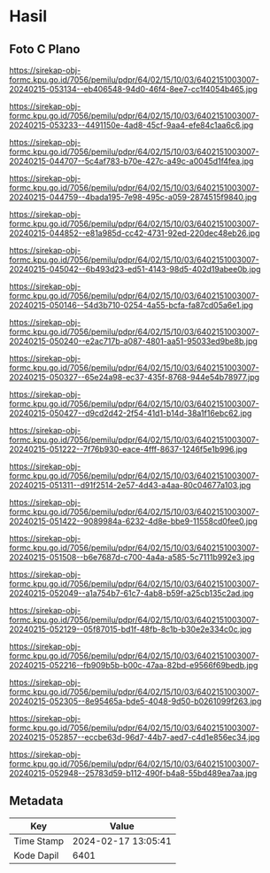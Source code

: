 # Hasil

## Foto C Plano

https://sirekap-obj-formc.kpu.go.id/7056/pemilu/pdpr/64/02/15/10/03/6402151003007-20240215-053134--eb406548-94d0-46f4-8ee7-cc1f4054b465.jpg

https://sirekap-obj-formc.kpu.go.id/7056/pemilu/pdpr/64/02/15/10/03/6402151003007-20240215-053233--4491150e-4ad8-45cf-9aa4-efe84c1aa6c6.jpg

https://sirekap-obj-formc.kpu.go.id/7056/pemilu/pdpr/64/02/15/10/03/6402151003007-20240215-044707--5c4af783-b70e-427c-a49c-a0045d1f4fea.jpg

https://sirekap-obj-formc.kpu.go.id/7056/pemilu/pdpr/64/02/15/10/03/6402151003007-20240215-044759--4bada195-7e98-495c-a059-2874515f9840.jpg

https://sirekap-obj-formc.kpu.go.id/7056/pemilu/pdpr/64/02/15/10/03/6402151003007-20240215-044852--e81a985d-cc42-4731-92ed-220dec48eb26.jpg

https://sirekap-obj-formc.kpu.go.id/7056/pemilu/pdpr/64/02/15/10/03/6402151003007-20240215-045042--6b493d23-ed51-4143-98d5-402d19abee0b.jpg

https://sirekap-obj-formc.kpu.go.id/7056/pemilu/pdpr/64/02/15/10/03/6402151003007-20240215-050146--54d3b710-0254-4a55-bcfa-fa87cd05a6e1.jpg

https://sirekap-obj-formc.kpu.go.id/7056/pemilu/pdpr/64/02/15/10/03/6402151003007-20240215-050240--e2ac717b-a087-4801-aa51-95033ed9be8b.jpg

https://sirekap-obj-formc.kpu.go.id/7056/pemilu/pdpr/64/02/15/10/03/6402151003007-20240215-050327--65e24a98-ec37-435f-8768-944e54b78977.jpg

https://sirekap-obj-formc.kpu.go.id/7056/pemilu/pdpr/64/02/15/10/03/6402151003007-20240215-050427--d9cd2d42-2f54-41d1-b14d-38a1f16ebc62.jpg

https://sirekap-obj-formc.kpu.go.id/7056/pemilu/pdpr/64/02/15/10/03/6402151003007-20240215-051222--7f76b930-eace-4fff-8637-1246f5e1b996.jpg

https://sirekap-obj-formc.kpu.go.id/7056/pemilu/pdpr/64/02/15/10/03/6402151003007-20240215-051311--d91f2514-2e57-4d43-a4aa-80c04677a103.jpg

https://sirekap-obj-formc.kpu.go.id/7056/pemilu/pdpr/64/02/15/10/03/6402151003007-20240215-051422--9089984a-6232-4d8e-bbe9-11558cd0fee0.jpg

https://sirekap-obj-formc.kpu.go.id/7056/pemilu/pdpr/64/02/15/10/03/6402151003007-20240215-051508--b6e7687d-c700-4a4a-a585-5c7111b992e3.jpg

https://sirekap-obj-formc.kpu.go.id/7056/pemilu/pdpr/64/02/15/10/03/6402151003007-20240215-052049--a1a754b7-61c7-4ab8-b59f-a25cb135c2ad.jpg

https://sirekap-obj-formc.kpu.go.id/7056/pemilu/pdpr/64/02/15/10/03/6402151003007-20240215-052129--05f87015-bd1f-48fb-8c1b-b30e2e334c0c.jpg

https://sirekap-obj-formc.kpu.go.id/7056/pemilu/pdpr/64/02/15/10/03/6402151003007-20240215-052216--fb909b5b-b00c-47aa-82bd-e9566f69bedb.jpg

https://sirekap-obj-formc.kpu.go.id/7056/pemilu/pdpr/64/02/15/10/03/6402151003007-20240215-052305--8e95465a-bde5-4048-9d50-b0261099f263.jpg

https://sirekap-obj-formc.kpu.go.id/7056/pemilu/pdpr/64/02/15/10/03/6402151003007-20240215-052857--eccbe63d-96d7-44b7-aed7-c4d1e856ec34.jpg

https://sirekap-obj-formc.kpu.go.id/7056/pemilu/pdpr/64/02/15/10/03/6402151003007-20240215-052948--25783d59-b112-490f-b4a8-55bd489ea7aa.jpg


## Metadata

| Key        | Value               |
| ---------- | ------------------- |
| Time Stamp | 2024-02-17 13:05:41 |
| Kode Dapil | 6401                |



